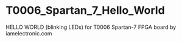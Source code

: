 # T0006_Spartan_7_Hello_World
HELLO WORLD (blinking LEDs) for T0006 Spartan-7 FPGA board by iamelectronic.com
